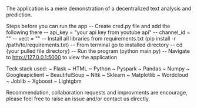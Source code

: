 The application is a mere demonstration of a decentralized text analysis and prediction.

Steps before you can run the app
-- Create cred.py file and add the following there
    --  api_key = "your api key from youtube api"
    --  channel_id = ""
    --  vect = ""
-- Install all libraries from requirements.txt (pip install -r /path/to/requirements.txt)
-- From terminal go to installed directory
    --  cd {your pulled file directory}
-- Run the program (python main.py)
-- Navigate to http://127.0.0.1:5000 to view the application

Teck stack used:
~ Flask
~ HTML
~ Python
~ Pyspark
~ Pandas
~ Numpy
~ Googleapiclient
~ BeautifulSoup
~ Nltk
~ Sklearn
~ Matplotlib
~ Wordcloud
~ Joblib
~ Xgboost
~ Lightgbm

Recommendation, collaboration requests and improvments are encourage, please feel free to raise an issue and/or contact us directly.